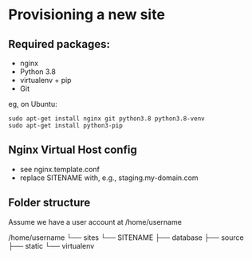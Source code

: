 Provisioning a new site
=======================

## Required packages:

* nginx
* Python 3.8
* virtualenv + pip
* Git

eg, on Ubuntu:

    sudo apt-get install nginx git python3.8 python3.8-venv
    sudo apt-get install python3-pip

## Nginx Virtual Host config

* see nginx.template.conf
* replace SITENAME with, e.g., staging.my-domain.com

## Folder structure
Assume we have a user account at /home/username

/home/username
└── sites
    └── SITENAME
        ├── database
        ├── source
        ├── static
        └── virtualenv

